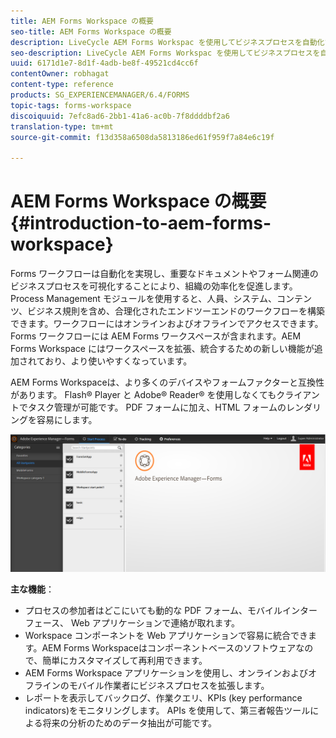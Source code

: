 ```yaml
---
title: AEM Forms Workspace の概要
seo-title: AEM Forms Workspace の概要
description: LiveCycle AEM Forms Workspac を使用してビジネスプロセスを自動化することにより、組織の効率化を促進し、ペーパーレスなオフィス環境を作ります。
seo-description: LiveCycle AEM Forms Workspac を使用してビジネスプロセスを自動化することにより、組織の効率化を促進し、ペーパーレスなオフィス環境を作ります。
uuid: 6171d1e7-8d1f-4adb-be8f-49521cd4cc6f
contentOwner: robhagat
content-type: reference
products: SG_EXPERIENCEMANAGER/6.4/FORMS
topic-tags: forms-workspace
discoiquuid: 7efc8ad6-2bb1-41a6-ac0b-7f8ddddbf2a6
translation-type: tm+mt
source-git-commit: f13d358a6508da5813186ed61f959f7a84e6c19f

---
```



# AEM Forms Workspace の概要 {#introduction-to-aem-forms-workspace}

Forms ワークフローは自動化を実現し、重要なドキュメントやフォーム関連のビジネスプロセスを可視化することにより、組織の効率化を促進します。Process Management モジュールを使用すると、人員、システム、コンテンツ、ビジネス規則を含め、合理化されたエンドツーエンドのワークフローを構築できます。ワークフローにはオンラインおよびオフラインでアクセスできます。Forms ワークフローには AEM Forms ワークスペースが含まれます。AEM Forms Workspace にはワークスペースを拡張、統合するための新しい機能が追加されており、より使いやすくなっています。

AEM Forms Workspaceは、より多くのデバイスやフォームファクターと互換性があります。 Flash® Player と Adobe® Reader® を使用しなくてもクライアントでタスク管理が可能です。 PDF フォームに加え、HTML フォームのレンダリングを容易にします。

![html-ws](assets/html-ws.png)

**主な機能**：

* プロセスの参加者はどこにいても動的な PDF フォーム、モバイルインターフェース、 Web アプリケーションで連絡が取れます。
* Workspace コンポーネントを Web アプリケーションで容易に統合できます。AEM Forms Workspaceはコンポーネントベースのソフトウェアなので、簡単にカスタマイズして再利用できます。
* AEM Forms Workspace アプリケーションを使用し、オンラインおよびオフラインのモバイル作業者にビジネスプロセスを拡張します。
* レポートを表示してバックログ、作業クエリ、KPIs (key performance indicators)をモニタリングします。 APIs を使用して、第三者報告ツールによる将来の分析のためのデータ抽出が可能です。

